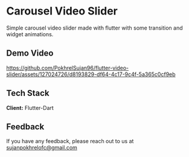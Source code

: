 
# Carousel Video Slider

Simple carousel video slider made with flutter with some transition and widget animations.

## Demo Video

https://github.com/PokhrelSujan96/flutter-video-slider/assets/127024726/d8193829-df64-4c17-9c4f-5a365c0cf9eb



## Tech Stack

**Client:** Flutter-Dart


## Feedback

If you have any feedback, please reach out to us at sujanpokhrelofc@gmail.com

